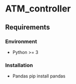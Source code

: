 # ATM_controller

## Requirements
### Environment
  - Python >= 3
### Installation
  - Pandas
    pip install pandas
